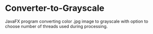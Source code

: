 # Converter-to-Grayscale
JavaFX program converting color .jpg image to grayscale with option to choose number of threads used during processing.

